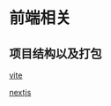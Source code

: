 # 前端相关
## 项目结构以及打包

[vite](https://cn.vitejs.dev/guide/features.html)

[nextjs](https://nextjs.org/docs/getting-started/installation)
